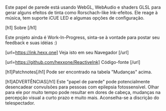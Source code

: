Este papel de parede está usando WebGL, WebAudio e shaders GLSL para gerar alguns efeitos de tinta como Rorschach-like Ink-efeitos. Ele reage à música, tem suporte iCUE LED e algumas opções de configuração.

[h1] Sobre [/h1]

Este projeto ainda é Work-In-Progress, sinta-se à vontade para postar seu feedback e suas idéias :)

[url=https://ink.hexx.one] Veja isto em seu Navegador [/url]

[url=https://github.com/hexxone/ReactiveInk] Código-fonte [/url]

[h1]Patchnotes[/h1]
Pode ser encontrado na tabela "Mudanças" acima.


[h1]ADVERTÊNCIAS[/h1]
Este "papel de parede" pode potencialmente desencadear convulsões para pessoas com epilepsia fotossensível.
Olhar para ele por muito tempo pode resultar em dores de cabeça, mudanças na percepção visual a curto prazo e muito mais.
Aconselha-se a discrição do telespectador.